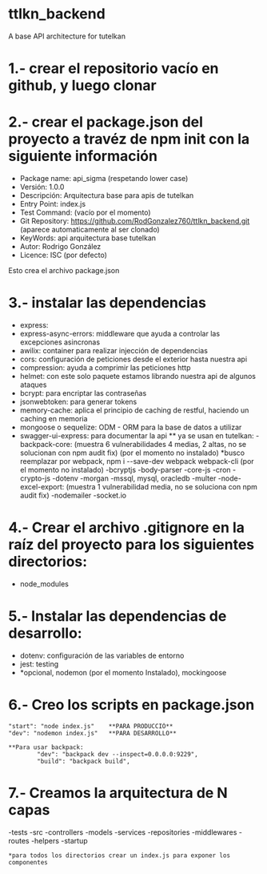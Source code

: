 # ttlkn_backend
A base API architecture for tutelkan


# 1.- crear el repositorio vacío en github, y luego clonar
# 2.- crear el package.json del proyecto a travéz de npm init con la siguiente información
 - Package name: api_sigma (respetando lower case)
 - Versión: 1.0.0
 - Descripción: Arquitectura base para apis de tutelkan
 - Entry Point: index.js
 - Test Command: (vacío por el momento)
 - Git Repository: https://github.com/RodGonzalez760/ttlkn_backend.git (aparece automaticamente al ser clonado)
 - KeyWords: api arquitectura base tutelkan
 - Autor: Rodrigo González
 - Licence: ISC (por defecto)
  
  Esto crea el archivo package.json

# 3.- instalar las dependencias
 - express:
 - express-async-errors: middleware que ayuda a controlar las excepciones asincronas
 - awilix: container para realizar injección de dependencias
 - cors: configuración de peticiones desde el exterior hasta nuestra api
 - compression: ayuda a comprimir las peticiones http
 - helmet: con este solo paquete estamos librando nuestra api de algunos ataques
 - bcrypt: para encriptar las contraseñas
 - jsonwebtoken: para generar tokens
 - memory-cache: aplica el principio de caching de restful, haciendo un caching en memoria
 - mongoose o sequelize: ODM - ORM para la base de datos a utilizar
 - swagger-ui-express: para documentar la api
 ** ya se usan en tutelkan:
    -backpack-core: (muestra 6 vulnerabilidades 4 medias, 2 altas, no se solucionan con npm audit fix) (por el momento no instalado)
        *busco reemplazar por webpack, npm i --save-dev webpack webpack-cli (por el momento no instalado)
    -bcryptjs
    -body-parser
    -core-js
    -cron
    -crypto-js
    -dotenv
    -morgan
    -mssql, mysql, oracledb
    -multer
    -node-excel-export: (muestra 1 vulnerabilidad media, no se soluciona con npm audit fix)
    -nodemailer
    -socket.io

# 4.- Crear el archivo .gitignore en la raíz del proyecto para los siguientes directorios:
 - node_modules

# 5.- Instalar las dependencias de desarrollo:
- dotenv: configuración de las variables de entorno
- jest: testing
- *opcional, nodemon (por el momento Instalado), mockingoose

# 6.- Creo los scripts en package.json
    "start": "node index.js"    **PARA PRODUCCIÓ**
    "dev": "nodemon index.js"   **PARA DESARROLLO**

    **Para usar backpack: 
            "dev": "backpack dev --inspect=0.0.0.0:9229",
            "build": "backpack build",

# 7.- Creamos la arquitectura de N capas
 -tests
 -src
  -controllers
  -models
  -services
  -repositories
  -middlewares
  -routes
  -helpers
  -startup

    *para todos los directorios crear un index.js para exponer los componentes